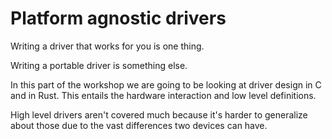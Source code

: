 <div class="read">

# Platform agnostic drivers

Writing a driver that works for you is one thing.

Writing a portable driver is something else.

In this part of the workshop we are going to be looking at driver design in C and in Rust. This entails
the hardware interaction and low level definitions.

High level drivers aren't covered much because it's harder to generalize about those due to the vast differences
two devices can have.

</div>
